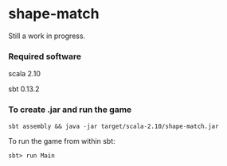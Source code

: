 # shape-match


Still a work in progress. 


### Required software

scala 2.10

sbt 0.13.2

<h3>To create .jar and run the game</h3>

```
sbt assembly && java -jar target/scala-2.10/shape-match.jar
````

To run the game from within sbt:

```
sbt> run Main
```